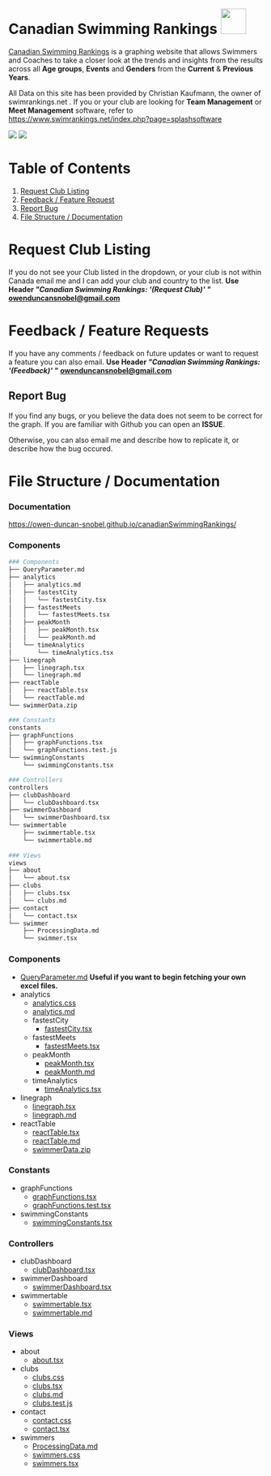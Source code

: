 # Canadian Swimming Rankings   <img src="https://i.gyazo.com/5931b368adbf4d985e24f37012cebbc3.png" width="50" height="50">
[Canadian Swimming Rankings](http://www.canadianswimmingrankings.ca) is a graphing website that allows Swimmers and Coaches to take a closer look at the trends and insights from the results across all **Age groups**, **Events** and **Genders** from the **Current** & **Previous Years**.  

All Data on this site has been provided by Christian Kaufmann, the owner of swimrankings.net .   If you or your club are looking for **Team Management** or **Meet Management** software, refer to https://www.swimrankings.net/index.php?page=splashsoftware 

![](https://i.gyazo.com/3661799f4dc89864365ef27b378aadad.png)
![](https://i.gyazo.com/d3b117de58b1325a42bd3f4e6d7b45ff.png)

# Table of Contents
1. [Request Club Listing](#RequestClubListing)
2. [Feedback / Feature Request](#feedback)
3. [Report Bug](#bugs)
4. [File Structure / Documentation](#filestructure)



<a id="RequestClubListing"> </a>
# Request Club Listing 


If you do not see your Club listed in the dropdown, or your club is not within Canada email me and I can add your club and country to the list.
**Use Header *"Canadian Swimming Rankings: '(Request Club)' "***
**owenduncansnobel@gmail.com**

<a id="feedback"> </a>
# Feedback / Feature Requests

If you have any comments / feedback on future updates or want to request a feature you can also email. 
**Use Header *"Canadian Swimming Rankings: '(Feedback)' "***
**owenduncansnobel@gmail.com**

<a id="bugs"> </a>
## Report Bug

If you find any bugs, or you believe the data does not seem to be correct for the graph. If you are familiar with Github you can open an **ISSUE**.

Otherwise, you can also email me and describe how to replicate it, or describe how the bug occured.

<a id="filestructure"> </a>
# File Structure / Documentation

### Documentation
https://owen-duncan-snobel.github.io/canadianSwimmingRankings/
### Components

``` bash
### Components
├── QueryParameter.md
├── analytics
│   ├── analytics.md
│   ├── fastestCity
│   │   └── fastestCity.tsx
│   ├── fastestMeets
│   │   └── fastestMeets.tsx
│   ├── peakMonth
│   │   ├── peakMonth.tsx
│   │   └── peakMonth.md
│   └── timeAnalytics
│       └── timeAnalytics.tsx
├── linegraph
│   ├── linegraph.tsx
│   └── linegraph.md
├── reactTable
│   ├── reactTable.tsx
│   └── reactTable.md
└── swimmerData.zip

### Constants
constants
├── graphFunctions
│   ├── graphFunctions.tsx
│   └── graphFunctions.test.js
└── swimmingConstants
    └── swimmingConstants.tsx

### Controllers
controllers
├── clubDashboard
│   └── clubDashboard.tsx
├── swimmerDashboard
│   └── swimmerDashboard.tsx
└── swimmertable
    ├── swimmertable.tsx
    └── swimmertable.md
    
### Views
views
├── about
│   └── about.tsx
├── clubs
│   ├── clubs.tsx
│   └── clubs.md
├── contact
│   └── contact.tsx
└── swimmer
    ├── ProcessingData.md
    └── swimmer.tsx
```

### Components
* [QueryParameter.md](https://github.com/owen-duncan-snobel/canadianSwimmingRankings/blob/master/src/components/QueryParameter.md) **Useful if you want to begin fetching your own excel files.**
* analytics
	* [analytics.css](https://github.com/owen-duncan-snobel/canadianSwimmingRankings/blob/master/src/components/analytics/analytics.css)
	* [analytics.md](https://github.com/owen-duncan-snobel/canadianSwimmingRankings/blob/master/src/components/analytics/analytics.md)
	* fastestCity
		*  [fastestCity.tsx](https://github.com/owen-duncan-snobel/canadianSwimmingRankings/blob/master/src/components/analytics/fastestCity/fastestCity.tsx)
	* fastestMeets
		*  [fastestMeets.tsx](https://github.com/owen-duncan-snobel/canadianSwimmingRankings/blob/master/src/components/analytics/fastestMeets/fastestMeets.tsx)
	*  peakMonth
		* [peakMonth.tsx](https://github.com/owen-duncan-snobel/canadianSwimmingRankings/blob/master/src/components/analytics/peakMonth/peakMonth.tsx)
		* [peakMonth.md](https://github.com/owen-duncan-snobel/canadianSwimmingRankings/blob/master/src/components/analytics/peakMonth/peakMonth.md)
	* timeAnalytics
		*  [timeAnalytics.tsx](https://github.com/owen-duncan-snobel/canadianSwimmingRankings/blob/master/src/components/analytics/timeAnalytics/timeAnalytics.tsx)
* linegraph
	* [linegraph.tsx](https://github.com/owen-duncan-snobel/canadianSwimmingRankings/blob/master/src/components/linegraph/linegraph.tsx)
	* [linegraph.md](https://github.com/owen-duncan-snobel/canadianSwimmingRankings/blob/master/src/components/linegraph/linegraph.md)
* reactTable
	*  [reactTable.tsx](https://github.com/owen-duncan-snobel/canadianSwimmingRankings/blob/master/src/components/reactTable/reactTable.tsx)
	* [reactTable.md](https://github.com/owen-duncan-snobel/canadianSwimmingRankings/blob/master/src/components/reactTable/reactTable.md)
	* [swimmerData.zip](https://github.com/owen-duncan-snobel/canadianSwimmingRankings/blob/master/src/components/swimmerData.zip)

### Constants
* graphFunctions
	*  [graphFunctions.tsx](https://github.com/owen-duncan-snobel/canadianSwimmingRankings/blob/master/src/constants/graphFunctions/graphFunctions.tsx)
	*  [graphFunctions.test.tsx](https://github.com/owen-duncan-snobel/canadianSwimmingRankings/blob/master/src/constants/graphFunctions/graphFunctions.test.tsx)
* swimmingConstants
	*  [swimmingConstants.tsx](https://github.com/owen-duncan-snobel/canadianSwimmingRankings/blob/master/src/constants/swimmingConstants/swimmingConstants.tsx)

### Controllers

* clubDashboard
	*  [clubDashboard.tsx](https://github.com/owen-duncan-snobel/canadianSwimmingRankings/blob/master/src/controllers/clubDashboard/clubDashboard.tsx)
* swimmerDashboard
	*  [swimmerDashboard.tsx](https://github.com/owen-duncan-snobel/canadianSwimmingRankings/blob/master/src/controllers/swimmerDashboard/swimmerDashboard.tsx)
* swimmertable
	* [swimmertable.tsx](https://github.com/owen-duncan-snobel/canadianSwimmingRankings/blob/master/src/controllers/swimmertable/swimmertable.tsx)
	* [swimmertable.md](https://github.com/owen-duncan-snobel/canadianSwimmingRankings/blob/master/src/controllers/swimmertable/swimmertable.md)
    
### Views

* about
	* [about.tsx](https://github.com/owen-duncan-snobel/canadianSwimmingRankings/blob/master/src/views/about/about.tsx)
* clubs
	* [clubs.css](https://github.com/owen-duncan-snobel/canadianSwimmingRankings/blob/master/src/views/clubs/clubs.css)
	* [clubs.tsx](https://github.com/owen-duncan-snobel/canadianSwimmingRankings/blob/master/src/views/clubs/clubs.tsx)
	* [clubs.md](https://github.com/owen-duncan-snobel/canadianSwimmingRankings/blob/master/src/views/clubs/clubs.md)
	* [clubs.test.js](https://github.com/owen-duncan-snobel/canadianSwimmingRankings/blob/master/src/views/clubs/clubs.test.js)
* contact
	* [contact.css](https://github.com/owen-duncan-snobel/canadianSwimmingRankings/blob/master/src/views/contact/contact.css)
	* [contact.tsx](https://github.com/owen-duncan-snobel/canadianSwimmingRankings/blob/master/src/views/contact/contact.tsx)
* swimmers
	*  [ProcessingData.md](https://github.com/owen-duncan-snobel/canadianSwimmingRankings/blob/master/src/views/swimmers/ProcessingData.md)
	* [swimmers.css](https://github.com/owen-duncan-snobel/canadianSwimmingRankings/blob/master/src/views/swimmers/swimmers.css)
	* [swimmers.tsx](https://github.com/owen-duncan-snobel/canadianSwimmingRankings/blob/master/src/views/swimmers/swimmers.tsx)
